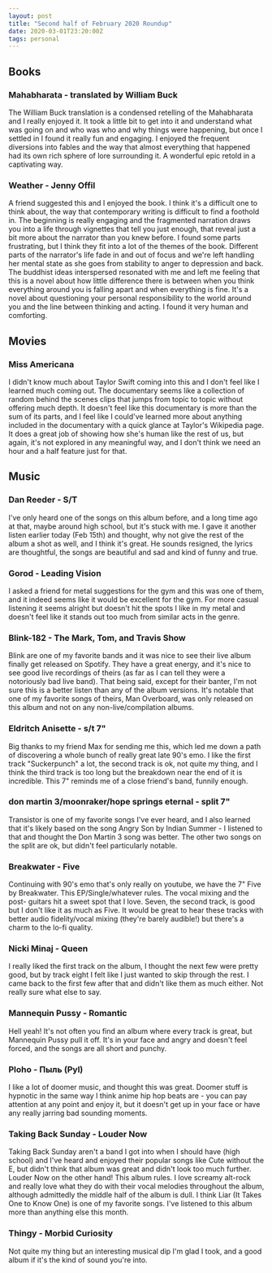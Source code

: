 ```yaml
---
layout: post
title: "Second half of February 2020 Roundup"
date: 2020-03-01T23:20:00Z
tags: personal
---
```


## Books

<!--break-->

### Mahabharata - translated by William Buck
The William Buck translation is a condensed retelling of the Mahabharata and I really enjoyed it. It took a little bit to get into it and understand what was going on and who was who and why things were happening, but once I settled in I found it really fun and engaging. I enjoyed the frequent diversions into fables and the way that almost everything that happened had its own rich sphere of lore surrounding it. A wonderful epic retold in a captivating way.

### Weather - Jenny Offil
A friend suggested this and I enjoyed the book. I think it's a difficult one to think about, the way that contemporary writing is difficult to find a foothold in. The beginning is really engaging and the fragmented narration draws you into a life through vignettes that tell you just enough, that reveal just a bit more about the narrator than you knew before. I found some parts frustrating, but I think they fit into a lot of the themes of the book. Different parts of the narrator's life fade in and out of focus and we're left handling her mental state as she goes from stability to anger to depression and back. The buddhist ideas interspersed resonated with me and left me feeling that this is a novel about how little difference there is between when you think everything around you is falling apart and when everything is fine. It's a novel about questioning your personal responsibility to the world around you and the line between thinking and acting. I found it very human and comforting.

## Movies

### Miss Americana
I didn't know much about Taylor Swift coming into this and I don't feel like I learned much coming out. The documentary seems like a collection of random behind the scenes clips that jumps from topic to topic without offering much depth. It doesn't feel like this documentary is more than the sum of its parts, and I feel like I could've learned more about anything included in the documentary with a quick glance at Taylor's Wikipedia page. It does a great job of showing how she's human like the rest of us, but again, it's not explored in any meaningful way, and I don't think we need an hour and a half feature just for that.

## Music

### Dan Reeder - S/T
I've only heard one of the songs on this album before, and a long time ago at that, maybe around high school, but it's stuck with me. I gave it another listen earlier today (Feb 15th) and thought, why not give the rest of the album a shot as well, and I think it's great. He sounds resigned, the lyrics are thoughtful, the songs are beautiful and sad and kind of funny and true.

### Gorod - Leading Vision
I asked a friend for metal suggestions for the gym and this was one of them, and it indeed seems like it would be excellent for the gym. For more casual listening it seems alright but doesn't hit the spots I like in my metal and doesn't feel like it stands out too much from similar acts in the genre.

### Blink-182 - The Mark, Tom, and Travis Show
Blink are one of my favorite bands and it was nice to see their live album finally get released on Spotify. They have a great energy, and it's nice to see good live recordings of theirs (as far as I can tell they were a notoriously bad live band). That being said, except for their banter, I'm not sure this is a better listen than any of the album versions. It's notable that one of my favorite songs of theirs, Man Overboard, was only released on this album and not on any non-live/compilation albums.

### Eldritch Anisette - s/t 7"
Big thanks to my friend Max for sending me this, which led me down a path of discovering a whole bunch of really great late 90's emo. I like the first track "Suckerpunch" a lot, the second track is ok, not quite my thing, and I think the third track is too long but the breakdown near the end of it is incredible. This 7" reminds me of a close friend's band, funnily enough.

### don martin 3/moonraker/hope springs eternal - split 7"
Transistor is one of my favorite songs I've ever heard, and I also learned that it's likely based on the song Angry Son by Indian Summer - I listened to that and thought the Don Martin 3 song was better. The other two songs on the split are ok, but didn't feel particularly notable.

### Breakwater - Five
Continuing with 90's emo that's only really on youtube, we have the 7" Five by Breakwater. This EP/Single/whatever rules. The vocal mixing and the post- guitars hit a sweet spot that I love. Seven, the second track, is good but I don't like it as much as Five. It would be great to hear these tracks with better audio fidelity/vocal mixing (they're barely audible!) but there's a charm to the lo-fi quality.

### Nicki Minaj - Queen
I really liked the first track on the album, I thought the next few were pretty good, but by track eight I felt like I just wanted to skip through the rest. I came back to the first few after that and didn't like them as much either. Not really sure what else to say.

### Mannequin Pussy - Romantic
Hell yeah! It's not often you find an album where every track is great, but Mannequin Pussy pull it off. It's in your face and angry and doesn't feel forced, and the songs are all short and punchy.

### Ploho - Пыль (Pyl)
I like a lot of doomer music, and thought this was great. Doomer stuff is hypnotic in the same way I think anime hip hop beats are - you can pay attention at any point and enjoy it, but it doesn't get up in your face or have any really jarring bad sounding moments.

### Taking Back Sunday - Louder Now
Taking Back Sunday aren't a band I got into when I should have (high school) and I've heard and enjoyed their popular songs like Cute without the E, but didn't think that album was great and didn't look too much further. Louder Now on the other hand! This album rules. I love screamy alt-rock and really love what they do with their vocal melodies throughout the album, although admittedly the middle half of the album is dull. I think Liar (It Takes One to Know One) is one of my favorite songs. I've listened to this album more than anything else this month.

### Thingy - Morbid Curiosity
Not quite my thing but an interesting musical dip I'm glad I took, and a good album if it's the kind of sound you're into.
